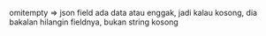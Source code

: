 omitempty => json field ada data atau enggak, jadi kalau kosong, dia bakalan hilangin fieldnya, bukan string kosong